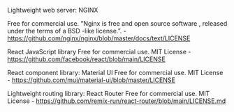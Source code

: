 Lightweight web server: NGINX

Free for commercial use. ”Nginx is free and open source software , released under the terms of a BSD -like license.”. - https://github.com/nginx/nginx/blob/master/docs/text/LICENSE

React JavaScript library
Free for commercial use. MIT License - https://github.com/facebook/react/blob/main/LICENSE

React component library: Material UI
Free for commercial use. MIT License - https://github.com/mui/material-ui/blob/master/LICENSE

Lightweight routing library: React Router
Free for commercial use. MIT License - https://github.com/remix-run/react-router/blob/main/LICENSE.md
